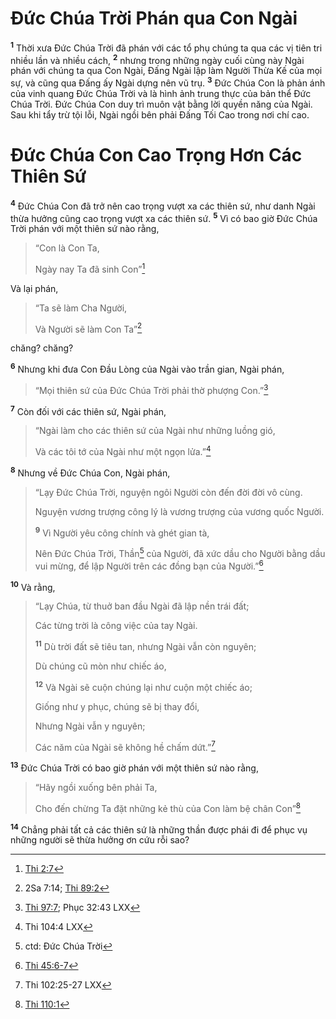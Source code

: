 # Ðức Chúa Trời Phán qua Con Ngài
<sup><b>1</b></sup> Thời xưa Ðức Chúa Trời đã phán với các tổ phụ chúng ta qua các vị tiên tri nhiều lần và nhiều cách, <sup><b>2</b></sup> nhưng trong những ngày cuối cùng này Ngài phán với chúng ta qua Con Ngài, Ðấng Ngài lập làm Người Thừa Kế của mọi sự, và cũng qua Ðấng ấy Ngài dựng nên vũ trụ. <sup><b>3</b></sup> Ðức Chúa Con là phản ánh của vinh quang Ðức Chúa Trời và là hình ảnh trung thực của bản thể Ðức Chúa Trời. Ðức Chúa Con duy trì muôn vật bằng lời quyền năng của Ngài. Sau khi tẩy trừ tội lỗi, Ngài ngồi bên phải Ðấng Tối Cao trong nơi chí cao.

# Ðức Chúa Con Cao Trọng Hơn Các Thiên Sứ
<sup><b>4</b></sup> Ðức Chúa Con đã trở nên cao trọng vượt xa các thiên sứ, như danh Ngài thừa hưởng cũng cao trọng vượt xa các thiên sứ. <sup><b>5</b></sup> Vì có bao giờ Ðức Chúa Trời phán với một thiên sứ nào rằng,

> “Con là Con Ta,
> 
> Ngày nay Ta đã sinh Con”[^1@-3e88c01d-8ac9-4ea2-8c7d-26ab8bb5ca18]

Và lại phán,

> “Ta sẽ làm Cha Người,
> 
> Và Người sẽ làm Con Ta”[^2@-3e88c01d-8ac9-4ea2-8c7d-26ab8bb5ca18]

chăng? chăng?

<sup><b>6</b></sup> Nhưng khi đưa Con Ðầu Lòng của Ngài vào trần gian, Ngài phán,

> “Mọi thiên sứ của Ðức Chúa Trời phải thờ phượng Con.”[^3@-3e88c01d-8ac9-4ea2-8c7d-26ab8bb5ca18]

<sup><b>7</b></sup> Còn đối với các thiên sứ, Ngài phán,

> “Ngài làm cho các thiên sứ của Ngài như những luồng gió,
> 
> Và các tôi tớ của Ngài như một ngọn lửa.”[^4@-3e88c01d-8ac9-4ea2-8c7d-26ab8bb5ca18]

<sup><b>8</b></sup> Nhưng về Ðức Chúa Con, Ngài phán,

> “Lạy Ðức Chúa Trời, nguyện ngôi Người còn đến đời đời vô cùng.
> 
> Nguyện vương trượng công lý là vương trượng của vương quốc Người.
> 
> <sup><b>9</b></sup> Vì Người yêu công chính và ghét gian tà,
> 
> Nên Ðức Chúa Trời, Thần[^1-3e88c01d-8ac9-4ea2-8c7d-26ab8bb5ca18] của Người, đã xức dầu cho Người bằng dầu vui mừng, để lập Người trên các đồng bạn của Người.”[^5@-3e88c01d-8ac9-4ea2-8c7d-26ab8bb5ca18]

<sup><b>10</b></sup> Và rằng,

> “Lạy Chúa, từ thuở ban đầu Ngài đã lập nền trái đất;
> 
> Các từng trời là công việc của tay Ngài.
> 
> <sup><b>11</b></sup> Dù trời đất sẽ tiêu tan, nhưng Ngài vẫn còn nguyên;
> 
> Dù chúng cũ mòn như chiếc áo,
> 
> <sup><b>12</b></sup> Và Ngài sẽ cuộn chúng lại như cuộn một chiếc áo;
> 
> Giống như y phục, chúng sẽ bị thay đổi,
> 
> Nhưng Ngài vẫn y nguyên;
> 
> Các năm của Ngài sẽ không hề chấm dứt.”[^6@-3e88c01d-8ac9-4ea2-8c7d-26ab8bb5ca18]

<sup><b>13</b></sup> Ðức Chúa Trời có bao giờ phán với một thiên sứ nào rằng,

> “Hãy ngồi xuống bên phải Ta,
> 
> Cho đến chừng Ta đặt những kẻ thù của Con làm bệ chân Con”[^7@-3e88c01d-8ac9-4ea2-8c7d-26ab8bb5ca18]

<sup><b>14</b></sup> Chẳng phải tất cả các thiên sứ là những thần được phái đi để phục vụ những người sẽ thừa hưởng ơn cứu rỗi sao?

[^1-3e88c01d-8ac9-4ea2-8c7d-26ab8bb5ca18]: ctd: Ðức Chúa Trời
[^1@-3e88c01d-8ac9-4ea2-8c7d-26ab8bb5ca18]: [Thi 2:7](/passage/?search=Ps.2.7\&version=BD2011)
[^2@-3e88c01d-8ac9-4ea2-8c7d-26ab8bb5ca18]: 2Sa 7:14; [Thi 89:2](/passage/?search=Ps.89.2\&version=BD2011)
[^3@-3e88c01d-8ac9-4ea2-8c7d-26ab8bb5ca18]: [Thi 97:7](/passage/?search=Ps.97.7\&version=BD2011); Phục 32:43 LXX
[^4@-3e88c01d-8ac9-4ea2-8c7d-26ab8bb5ca18]: Thi 104:4 LXX
[^5@-3e88c01d-8ac9-4ea2-8c7d-26ab8bb5ca18]: [Thi 45:6-7](/passage/?search=Ps.45.6-Ps.45.7\&version=BD2011)
[^6@-3e88c01d-8ac9-4ea2-8c7d-26ab8bb5ca18]: Thi 102:25-27 LXX
[^7@-3e88c01d-8ac9-4ea2-8c7d-26ab8bb5ca18]: [Thi 110:1](/passage/?search=Ps.110.1\&version=BD2011)